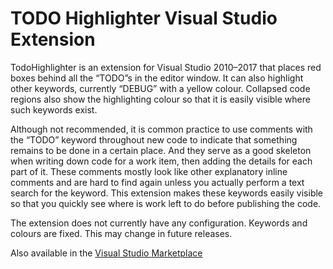 ﻿TODO Highlighter Visual Studio Extension
========================================

TodoHighlighter is an extension for Visual Studio 2010–2017 that places red boxes behind all the “TODO”s in the editor window. It can also highlight other keywords, currently “DEBUG” with a yellow colour. Collapsed code regions also show the highlighting colour so that it is easily visible where such keywords exist.

Although not recommended, it is common practice to use comments with the “TODO” keyword throughout new code to indicate that something remains to be done in a certain place. And they serve as a good skeleton when writing down code for a work item, then adding the details for each part of it. These comments mostly look like other explanatory inline comments and are hard to find again unless you actually perform a text search for the keyword. This extension makes these keywords easily visible so that you quickly see where is work left to do before publishing the code.

The extension does not currently have any configuration. Keywords and colours are fixed. This may change in future releases.

Also available in the [Visual Studio Marketplace](https://marketplace.visualstudio.com/items?itemName=ygoe.TODOHighlighter)
